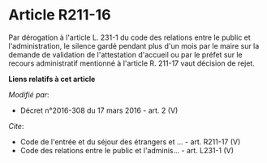 # Article R211-16

Par dérogation à l'article L. 231-1 du code des relations entre le public et l'administration, le silence gardé pendant plus
d'un mois par le maire sur la demande de validation de l'attestation d'accueil ou par le préfet sur le recours administratif
mentionné à l'article R. 211-17 vaut décision de rejet.

**Liens relatifs à cet article**

_Modifié par_:

  - Décret n°2016-308 du 17 mars 2016 - art. 2 (V)

_Cite_:

  - Code de l'entrée et du séjour des étrangers et ... - art. R211-17 (V)
  - Code des relations entre le public et l'adminis... - art. L231-1 (V)
